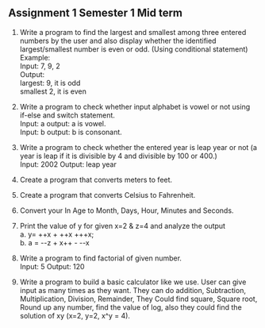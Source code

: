Assignment 1 Semester 1 Mid term
---
1. Write a program to find the largest and smallest among three entered numbers by the user and
also display whether the identified largest/smallest number is even or odd. (Using conditional
statement)  
Example:  
Input: 7, 9, 2  
Output:  
largest: 9, it is odd  
smallest 2, it is even  


2. Write a program to check whether input alphabet is vowel or not using if-else and switch
statement.     
Input: a output: a is vowel.  
Input: b output: b is consonant.  


3. Write a program to check whether the entered year is leap year or not (a year is leap if it is
divisible by 4 and divisible by 100 or 400.)    
Input: 2002 Output: leap year  


4. Create a program that converts meters to feet.


5. Create a program that converts Celsius to Fahrenheit.


6. Convert your In Age to Month, Days, Hour, Minutes and Seconds.


7. Print the value of y for given x=2 & z=4 and analyze the output  
a. y= ++x + ++x +++x;  
b. a = --z + x++ - --x  


8. Write a program to find factorial of given number.  
Input: 5 Output: 120  


9. Write a program to build a basic calculator like we use. User can give input as many times as they
want. They can do addition, Subtraction, Multiplication, Division, Remainder, They Could find
square, Square root, Round up any number, find the value of log, also they could find the solution
of xy (x=2, y=2, x^y = 4).
